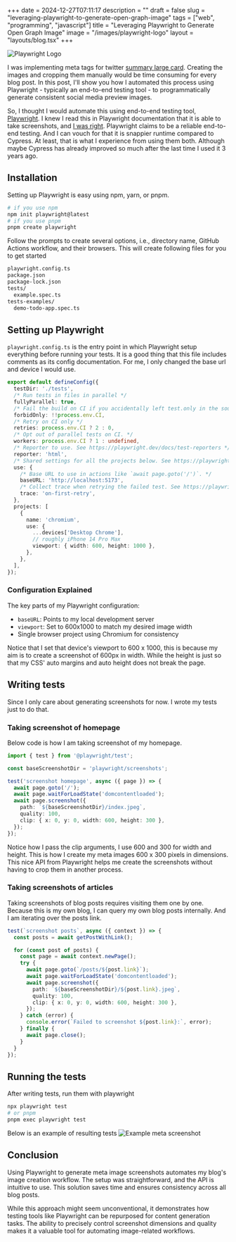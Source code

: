 +++
date = 2024-12-27T07:11:17
description = ""
draft = false
slug = "leveraging-playwright-to-generate-open-graph-image"
tags = ["web", "programming", "javascript"]
title = "Leveraging Playwright to Generate Open Graph Image"
image = "/images/playwright-logo"
layout = "layouts/blog.tsx"
+++

![Playwright Logo](/images/playwright-logo.svg)

I was implementing meta tags for twitter [summary large card](https://developer.x.com/en/docs/x-for-websites/cards/overview/summary-card-with-large-image). Creating the images and cropping them manually would be time consuming for every blog post. In this post, I'll show you how I automated this process using Playwright - typically an end-to-end testing tool - to programmatically generate consistent social media preview images.

So, I thought I would automate this using end-to-end testing tool, [Playwright](https://playwright.dev/). I knew I read this in Playwright documentation that it is able to take screenshots, and [I was right](https://playwright.dev/docs/screenshots). Playwright claims to be a reliable end-to-end testing. And I can vouch for that it is snappier runtime compared to Cypress. At least, that is what I experience from using them both. Although maybe Cypress has already improved so much after the last time I used it 3 years ago.

## Installation

Setting up Playwright is easy using npm, yarn, or pnpm.

```bash
# if you use npm
npm init playwright@latest
# if you use pnpm
pnpm create playwright
```

Follow the prompts to create several options, i.e., directory name, GitHub Actions workflow, and their browsers.
This will create following files for you to get started

```bash
playwright.config.ts
package.json
package-lock.json
tests/
  example.spec.ts
tests-examples/
  demo-todo-app.spec.ts
```

## Setting up Playwright

`playwright.config.ts` is the entry point in which Playwright setup everything before running your tests. It is a good thing that this file includes comments as its config documentation. For me, I only changed the base url and device I would use.

```typescript
export default defineConfig({
  testDir: './tests',
  /* Run tests in files in parallel */
  fullyParallel: true,
  /* Fail the build on CI if you accidentally left test.only in the source code. */
  forbidOnly: !!process.env.CI,
  /* Retry on CI only */
  retries: process.env.CI ? 2 : 0,
  /* Opt out of parallel tests on CI. */
  workers: process.env.CI ? 1 : undefined,
  /* Reporter to use. See https://playwright.dev/docs/test-reporters */
  reporter: 'html',
  /* Shared settings for all the projects below. See https://playwright.dev/docs/api/class-testoptions. */
  use: {
    /* Base URL to use in actions like `await page.goto('/')`. */
    baseURL: 'http://localhost:5173',
    /* Collect trace when retrying the failed test. See https://playwright.dev/docs/trace-viewer */
    trace: 'on-first-retry',
  },
  projects: [
    {
      name: 'chromium',
      use: {
        ...devices['Desktop Chrome'],
        // roughly iPhone 14 Pro Max
        viewport: { width: 600, height: 1000 },
      },
    },
  ],
});
```

### Configuration Explained

The key parts of my Playwright configuration:

- `baseURL`: Points to my local development server
- `viewport`: Set to 600x1000 to match my desired image width
- Single browser project using Chromium for consistency

Notice that I set that device's viewport to 600 x 1000, this is because my aim is to create a screenshot of 600px in width. While the height is just so that my CSS' auto margins and auto height does not break the page.

## Writing tests

Since I only care about generating screenshots for now. I wrote my tests just to do that.

### Taking screenshot of homepage

Below code is how I am taking screenshot of my homepage.

```typescript
import { test } from '@playwright/test';

const baseScreenshotDir = 'playwright/screenshots';

test('screenshot homepage', async ({ page }) => {
  await page.goto('/');
  await page.waitForLoadState('domcontentloaded');
  await page.screenshot({
    path: `${baseScreenshotDir}/index.jpeg`,
    quality: 100,
    clip: { x: 0, y: 0, width: 600, height: 300 },
  });
});
```

Notice how I pass the clip arguments, I use 600 and 300 for width and height. This is how I create my meta images 600 x 300 pixels in dimensions. This nice API from Playwright helps me create the screenshots without having to crop them in another process.

### Taking screenshots of articles

Taking screenshots of blog posts requires visiting them one by one. Because this is my own blog, I can query my own blog posts internally. And I am iterating over the posts link.

```typescript
test(`screenshot posts`, async ({ context }) => {
  const posts = await getPostWithLink();

  for (const post of posts) {
    const page = await context.newPage();
    try {
      await page.goto(`/posts/${post.link}`);
      await page.waitForLoadState('domcontentloaded');
      await page.screenshot({
        path: `${baseScreenshotDir}/${post.link}.jpeg`,
        quality: 100,
        clip: { x: 0, y: 0, width: 600, height: 300 },
      });
    } catch (error) {
      console.error(`Failed to screenshot ${post.link}:`, error);
    } finally {
      await page.close();
    }
  }
});
```

## Running the tests

After writing tests, run them with playwright

```bash
npx playwright test
# or pnpm
pnpm exec playwright test
```

Below is an example of resulting tests
![Example meta screenshot](/images/screenshot-meta-example.png)

## Conclusion

Using Playwright to generate meta image screenshots automates my blog's image creation workflow. The setup was straightforward, and the API is intuitive to use. This solution saves time and ensures consistency across all blog posts.

While this approach might seem unconventional, it demonstrates how testing tools like Playwright can be repurposed for content generation tasks. The ability to precisely control screenshot dimensions and quality makes it a valuable tool for automating image-related workflows.
